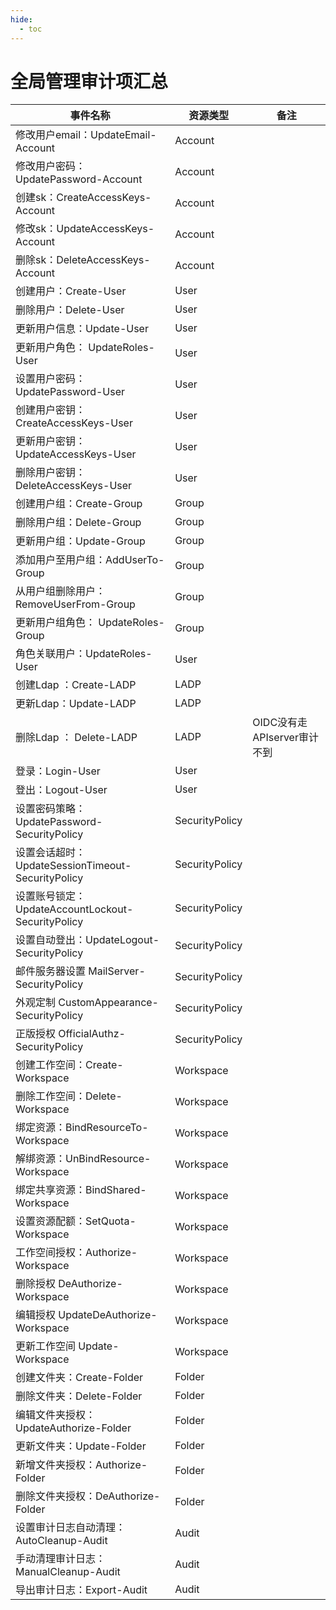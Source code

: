 ```yaml
---
hide:
  - toc
---
```


# 全局管理审计项汇总

|   事件名称  |  资源类型   |   备注  |
| --- | --- | --- |
| 修改用户email：UpdateEmail-Account | Account |     |
| 修改用户密码：UpdatePassword-Account | Account |     |
| 创建sk：CreateAccessKeys-Account | Account |     |
| 修改sk：UpdateAccessKeys-Account | Account |     |
| 删除sk：DeleteAccessKeys-Account | Account |     |
| 创建用户：Create-User | User |     |
| 删除用户：Delete-User | User |     |
| 更新用户信息：Update-User | User |     |
| 更新用户角色： UpdateRoles-User | User |     |
| 设置用户密码： UpdatePassword-User | User |     |
| 创建用户密钥： CreateAccessKeys-User | User |     |
| 更新用户密钥： UpdateAccessKeys-User | User |     |
| 删除用户密钥：DeleteAccessKeys-User | User |     |
| 创建用户组：Create-Group | Group |     |
| 删除用户组：Delete-Group | Group |     |
| 更新用户组：Update-Group | Group |     |
| 添加用户至用户组：AddUserTo-Group | Group |  |
| 从用户组删除用户： RemoveUserFrom-Group | Group |     |
| 更新用户组角色： UpdateRoles-Group | Group |     |
| 角色关联用户：UpdateRoles-User | User |     |
| 创建Ldap ：Create-LADP | LADP |     |
| 更新Ldap：Update-LADP | LADP |     |
| 删除Ldap ： Delete-LADP | LADP | OIDC没有走APIserver审计不到 |
| 登录：Login-User | User |     |
| 登出：Logout-User | User |     |
| 设置密码策略：UpdatePassword-SecurityPolicy | SecurityPolicy |     |
| 设置会话超时：UpdateSessionTimeout-SecurityPolicy | SecurityPolicy |     |
| 设置账号锁定：UpdateAccountLockout-SecurityPolicy | SecurityPolicy |     |
| 设置自动登出：UpdateLogout-SecurityPolicy | SecurityPolicy |     |
| 邮件服务器设置 MailServer-SecurityPolicy | SecurityPolicy |     |
| 外观定制 CustomAppearance-SecurityPolicy | SecurityPolicy |     |
| 正版授权 OfficialAuthz-SecurityPolicy | SecurityPolicy |     |
| 创建工作空间：Create-Workspace | Workspace |     |
| 删除工作空间：Delete-Workspace | Workspace |     |
| 绑定资源：BindResourceTo-Workspace | Workspace |     |
| 解绑资源：UnBindResource-Workspace | Workspace |     |
| 绑定共享资源：BindShared-Workspace | Workspace |     |
| 设置资源配额：SetQuota-Workspace | Workspace |     |
| 工作空间授权：Authorize-Workspace | Workspace |     |
| 删除授权 DeAuthorize-Workspace | Workspace |     |
| 编辑授权 UpdateDeAuthorize-Workspace | Workspace |     |
| 更新工作空间 Update-Workspace | Workspace |     |
| 创建文件夹：Create-Folder | Folder |     |
| 删除文件夹：Delete-Folder | Folder |     |
| 编辑文件夹授权：UpdateAuthorize-Folder | Folder |     |
| 更新文件夹：Update-Folder | Folder |     |
| 新增文件夹授权：Authorize-Folder | Folder |     |
| 删除文件夹授权：DeAuthorize-Folder | Folder |     |
| 设置审计日志自动清理：AutoCleanup-Audit | Audit |     |
| 手动清理审计日志：ManualCleanup-Audit | Audit |     |
| 导出审计日志：Export-Audit | Audit |     |